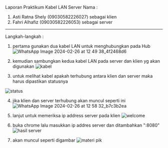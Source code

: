 Laporan Praktikum Kabel LAN Server 
Nama : 
1. Asti Ratna Shely (09030582226027) sebagai klien
2. Fahri Alhafiz (09030582226053) sebagai server
-----------------------------------------
Langkah-langkah : 
1. pertama gunakan dua kabel LAN untuk menghubungkan pada Hub
![WhatsApp Image 2024-02-26 at 12 49 38_4f2468d6](https://github.com/asti04/tugas_kabel_lan_server/assets/126399070/18a6c79f-15a7-4f18-a94a-673c2499fc3d)

2. kemudian sambungkan kedua kabel LAN pada server dan klien yg akan digunakan
![kabel](https://github.com/asti04/tugas_kabel_lan_server/assets/126399070/0905336a-9c37-4d4f-8163-834377143d91)

3. untuk melihat kabel apakah terhubung antara klien dan server maka harus dipastikan statusnya 

![status](https://github.com/asti04/tugas_kabel_lan_server/assets/126399070/40b0b1db-fceb-4951-a185-639b6ae902f4)

4. jika klien dan server terhubung akan muncul seperti ini
![WhatsApp Image 2024-02-26 at 12 58 32_b7c3b2ea](https://github.com/asti04/tugas_kabel_lan_server/assets/126399070/6614743d-00a1-45da-aae9-ae75634ae34b)

5. lanjut untuk memeriksa ip address server pada klien
![welcome](https://github.com/asti04/tugas_kabel_lan_server/assets/126399070/5acf3ee3-b3d9-403f-aba5-1fd161ac701e)

6. buka chrome lalu masukkan ip addres server dan ditambahkan ":8080"
![hasil server](https://github.com/asti04/tugas_kabel_lan_server/assets/126399070/fe394446-6078-4502-819f-09d066787537)

7. akan muncul seperti digambar
![materi pik](https://github.com/asti04/tugas_kabel_lan_server/assets/126399070/675fe3a3-032a-4553-8d9d-f87ca671dc60)




